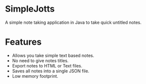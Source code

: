 # SimpleJotts

A simple note taking application in Java to take quick untitled notes.

# Features

- Allows you take simple text based notes.
- No need to give notes titles.
- Export notes to HTML or Text files.
- Saves all notes into a single JSON file.
- Low memory footprint.
